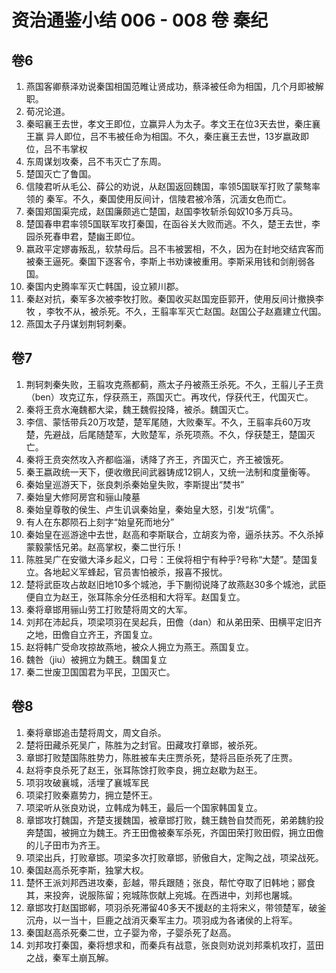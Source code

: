 # 资治通鉴小结 006 - 008 卷 秦纪
## 卷6
1. 燕国客卿蔡泽劝说秦国相国范睢让贤成功，蔡泽被任命为相国，几个月即被解职。
2. 荀况论道。
3. 秦昭襄王去世，孝文王即位，立赢异人为太子。孝文王在位3天去世，秦庄襄王赢
异人即位，吕不韦被任命为相国。不久，秦庄襄王去世，13岁嬴政即位，吕不韦掌权
4. 东周谋划攻秦，吕不韦灭亡了东周。
5. 楚国灭亡了鲁国。
6. 信陵君听从毛公、薛公的劝说，从赵国返回魏国，率领5国联军打败了蒙骜率领的
秦军。不久，秦国使用反间计，信陵君被冷落，沉湎女色而亡。
7. 秦国郑国渠完成，赵国廉颇逃亡楚国，赵国李牧斩杀匈奴10多万兵马。
8. 楚国春申君率领5国联军攻打秦国，在函谷关大败而逃。不久，楚王去世，李园杀死春申君，楚幽王即位。
9. 嬴政平定嫪毐叛乱，软禁母后。吕不韦被罢相，不久，因为在封地交结宾客而被秦王逼死。秦国下逐客令，李斯上书劝谏被重用。李斯采用钱和剑削弱各国。
10. 秦国内史腾率军灭亡韩国，设立颍川郡。
11. 秦赵对抗，秦军多次被李牧打败。秦国收买赵国宠臣郭开，使用反间计撤换李牧
，李牧不从，被杀死。不久，王翦率军灭亡赵国。赵国公子赵嘉建立代国。
12. 燕国太子丹谋划荆轲刺秦。

## 卷7
1. 荆轲刺秦失败，王翦攻克燕都蓟，燕太子丹被燕王杀死。不久，王翦儿子王贲（ben）攻克辽东，俘获燕王，燕国灭亡。再攻代，俘获代王，代国灭亡。
2. 秦将王贲水淹魏都大梁，魏王魏假投降，被杀。魏国灭亡。
3. 李信、蒙恬带兵20万攻楚，楚军尾随，大败秦军。不久，王翦率兵60万攻楚，先避战，后尾随楚军，大败楚军，杀死项燕。不久，俘获楚王，楚国灭亡。
4. 秦将王贲突然攻入齐都临淄，诱降了齐王，齐国灭亡，齐王被饿死。
5. 秦王嬴政统一天下，便收缴民间武器铸成12铜人，又统一法制和度量衡等。
6. 秦始皇巡游天下，张良刺杀秦始皇失败，李斯提出“焚书”
7. 秦始皇大修阿房宫和骊山陵墓
8. 秦始皇尊敬的侯生、卢生讥讽秦始皇，秦始皇大怒，引发“坑儒”。
9. 有人在东郡陨石上刻字“始皇死而地分”
10. 秦始皇在巡游途中去世，赵高和李斯联合，立胡亥为帝，逼杀扶苏。不久杀掉蒙毅蒙恬兄弟。赵高掌权，秦二世行乐！
11. 陈胜吴广在安徽大泽乡起义，口号：王侯将相宁有种乎?号称“大楚”。楚国复立。各地起义军蜂起，官员害怕被杀，报喜不报忧。
12. 楚将武臣攻占故赵旧地10多个城池，手下蒯彻说降了故燕赵30多个城池，武臣便自立为赵王，张耳陈余分任丞相和大将军。赵国复立。
13. 秦将章邯用骊山劳工打败楚将周文的大军。
14. 刘邦在沛起兵，项梁项羽在吴起兵，田儋（dan）和从弟田荣、田横平定旧齐之地，田儋自立齐王，齐国复立。
15. 赵将韩广受命攻掠故燕地，被众人拥立为燕王。燕国复立。
16. 魏咎（jiu）被拥立为魏王。魏国复立
17. 秦二世废卫国国君为平民，卫国灭亡。

## 卷8
1. 秦将章邯追击楚将周文，周文自杀。
2. 楚将田藏杀死吴广，陈胜为之封官。田藏攻打章邯，被杀死。
3. 章邯打败楚国陈胜势力，陈胜被车夫庄贾杀死，楚将吕臣杀死了庄贾。
4. 赵将李良杀死了赵王，张耳陈馀打败李良，拥立赵歇为赵王。
5. 项羽攻破襄城，活埋了襄城军民
6. 项梁打败秦嘉势力，拥立楚怀王。
7. 项梁听从张良劝说，立韩成为韩王，最后一个国家韩国复立。
8. 章邯攻打魏国，齐楚支援魏国，被章邯打败，魏王魏咎自焚而死，弟弟魏豹投奔楚国，被拥立为魏王。齐王田儋被秦军杀死，齐国田荣打败田假，拥立田儋的儿子田市为齐王。
9. 项梁出兵，打败章邯。项梁多次打败章邯，骄傲自大，定陶之战，项梁战死。
10. 秦国赵高杀死李斯，独掌大权。
11. 楚怀王派刘邦西进攻秦，彭越，带兵跟随；张良，帮忙夺取了旧韩地；郦食其，来投奔，说服陈留；宛城陈恢献上宛城。在西进中，刘邦也屠城。
12. 章邯攻打赵国邯郸，项羽杀死滞留40多天不援赵的主将宋义，带领楚军，破釜沉舟，以一当十，巨鹿之战消灭秦军主力。项羽成为各诸侯的上将军。
13. 秦国赵高杀死秦二世，立子婴为帝，子婴杀死了赵高。
14. 刘邦攻打秦国，秦将想求和，而秦兵有战意，张良则劝说刘邦乘机攻打，蓝田之战，秦军土崩瓦解。



